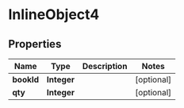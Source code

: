 

# InlineObject4

## Properties

Name | Type | Description | Notes
------------ | ------------- | ------------- | -------------
**bookId** | **Integer** |  |  [optional]
**qty** | **Integer** |  |  [optional]



